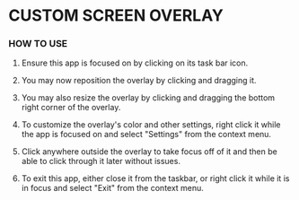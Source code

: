# CUSTOM SCREEN OVERLAY


### HOW TO USE

1.  Ensure this app is focused on by clicking on its task bar icon.

2. You may now reposition the overlay by clicking and dragging it.

3.  You may also resize the overlay by clicking and dragging the bottom right corner of the overlay.

4.  To customize the overlay's color and other settings, right click it while the app is focused on and select "Settings" from the context menu.

5. Click anywhere outside the overlay to take focus off of it and then be able to click through it later without issues.

6. To exit this app, either close it from the taskbar, or right click it while it is in focus and select "Exit" from the context menu.
